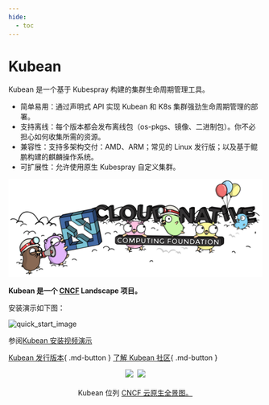 ```yaml
---
hide:
  - toc
---
```


# Kubean

Kubean 是一个基于 Kubespray 构建的集群生命周期管理工具。

- 简单易用：通过声明式 API 实现 Kubean 和 K8s 集群强劲生命周期管理的部署。
- 支持离线：每个版本都会发布离线包（os-pkgs、镜像、二进制包）。你不必担心如何收集所需的资源。
- 兼容性：支持多架构交付：AMD、ARM；常见的 Linux 发行版；以及基于鲲鹏构建的麒麟操作系统。
- 可扩展性：允许使用原生 Kubespray 自定义集群。

<img src="https://github.com/cncf/artwork/blob/master/other/illustrations/ashley-mcnamara/transparent/cncf-cloud-gophers-transparent.png" style="width:600px;" />

**Kubean 是一个 [CNCF](https://cncf.io/) Landscape 项目。**

安装演示如下图：

![quick_start_image](https://docs.daocloud.io/daocloud-docs-images/docs/community/images/quick_start.gif)

参阅[Kubean 安装视频演示](https://asciinema.org/a/511386)

[Kubean 发行版本](https://github.com/kubean-io/kubean/releases){ .md-button }
[了解 Kubean 社区](https://github.com/kubean-io/kubean){ .md-button }

<p align="center">
<img src="https://landscape.cncf.io/images/left-logo.svg" width="300"/>&nbsp;&nbsp;<img src="https://landscape.cncf.io/images/right-logo.svg" width="350"/>
<br/><br/>
Kubean 位列 <a href="https://landscape.cncf.io/?selected=kubean">CNCF 云原生全景图。</a>
</p>
